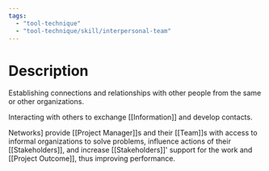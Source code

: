 ```yaml
---
tags:
  - "tool-technique"
  - "tool-technique/skill/interpersonal-team"
---
```

# Description
Establishing connections and relationships with other people from the same or other organizations.

Interacting with others to exchange [[Information]] and develop contacts.

Networks] provide [[Project Manager]]s and their [[Team]]s with access to informal organizations to solve problems, influence actions of their [[Stakeholders]], and increase [[Stakeholders]]' support for the work and [[Project Outcome]], thus improving performance.